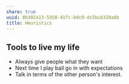 ```yaml
---
share: true
uuid: 8b302a13-5350-41fc-b0c0-dc5bcb320adb
title: Heuristics
---
```

## Tools to live my life

*   Always give people what they want
*   Next time I play ball go in with expectations
*   Talk in terms of the other person's interest.